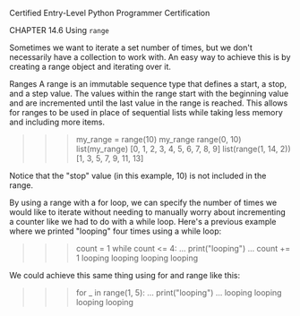 
Certified Entry-Level Python Programmer Certification


CHAPTER 14.6
Using `range`

Sometimes we want to iterate a set number of times, but we don't necessarily have a collection to work with. An easy way to achieve this is by creating a range object and iterating over it.


Ranges
A range is an immutable sequence type that defines a start, a stop, and a step value. The values within the range start with the beginning value and are incremented until the last value in the range is reached. This allows for ranges to be used in place of sequential lists while taking less memory and including more items.

>>> my_range = range(10)
>>> my_range
range(0, 10)
>>> list(my_range)
[0, 1, 2, 3, 4, 5, 6, 7, 8, 9]
>>> list(range(1, 14, 2))
[1, 3, 5, 7, 9, 11, 13]

Notice that the "stop" value (in this example, 10) is not included in the range.

By using a range with a for loop, we can specify the number of times we would like to iterate without needing to manually worry about incrementing a counter like we had to do with a while loop. Here's a previous example where we printed "looping" four times using a while loop:

>>> count = 1
>>> while count <= 4:
...     print("looping")
...     count += 1
looping
looping
looping
looping
>>>

We could achieve this same thing using for and range like this:

>>> for _ in range(1, 5):
...     print("looping")
...
looping
looping
looping
looping
>>>
